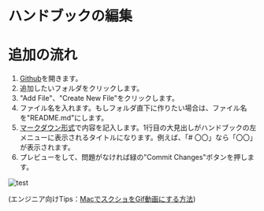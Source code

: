# ハンドブックの編集

# 追加の流れ

1. [Github](https://github.com/timbers-jp/handbook)を開きます。
2. 追加したいフォルダをクリックします。
3. "Add File"、"Create New File"をクリックします。
4. ファイル名を入れます。もしフォルダ直下に作りたい場合は、ファイル名を"README.md"にします。
5. [マークダウン形式](https://gist.github.com/mignonstyle/083c9e1651d7734f84c99b8cf49d57fa)で内容を記入します。1行目の大見出しがハンドブックの左メニューに表示されるタイトルになります。例えば、「# 〇〇」なら「〇〇」が表示されます。
6. プレビューをして、問題がなければ緑の"Commit Changes"ボタンを押します。

![test](https://user-images.githubusercontent.com/16862493/185731307-d86c4fad-54fa-46aa-ab81-36113dedeab1.gif)

(エンジニア向けTips：[MacでスクショをGif動画にする方法](https://qiita.com/wMETAw/items/fdb754022aec1da88e6e))
